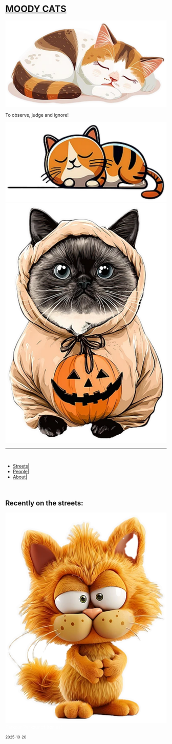 
<head>
<meta charset="utf-8">
 <meta name="viewport" content="width=device-width, initial-scale=1.0">
<link href="https://fonts.googleapis.com/css2?family=Amatic+SC:wght@400;700&family=Lora:wght@400;700&display=swap" rel="stylesheet">
<link rel="icon" type="image/png" sizes="16x16" href="images/favicon1.ico">
<link rel="icon" type="image/png" sizes="32x32" href="images/favicon.ico">
<link rel="apple-touch-icon" sizes="180x180" href="images/favicon2.ico">
<meta name="description" content="I am a sensitive creature but I also don't give any Fuck!" />
<meta property="og:image" content="images/homecat.png">
<link rel="stylesheet" type="text/css" href="main.css" />
<title>
MOODY CATS
</title>
</head>
<body>
<h1> <a href="https://themoodycats.github.io">MOODY CATS</a></h1>
<img src="images/cat3.png" class="catimgl">

<p class="sweet"> To observe, judge and ignore! </p>

<img src="images/cat2.png" alt="cat image" class="catimgr">


<img src="images/cat4.png" alt="cat image" class="catimgm">

<hr>
<br>

<div id=menu>
<ul>

<li>
<a href="#">Streets|</a> </li>

<li><a href="#">People|</a> </li>


<li> <a href="#">About|</a> </li>
</ul>
</div>
<br>

<h2 style="text-align:left;"> Recently on the streets: </h2>


<div class="postblock">
<p style="text-align:left; color:white"> <img src="images/cat6.png" alt="Cat Image" class="post">
Parkour Parkour of Ironies! </p>
<small> 2025-10-20 </small>
<p></p>
</div>
<br>


